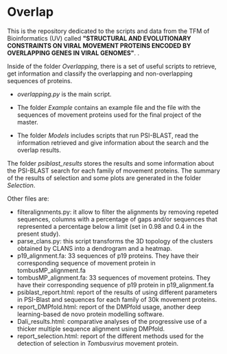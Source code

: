 # Overlap
This is the repository dedicated to the scripts and data from the TFM of Bioinformatics (UV) called **"STRUCTURAL AND EVOLUTIONARY CONSTRAINTS ON VIRAL MOVEMENT PROTEINS ENCODED BY OVERLAPPING GENES IN VIRAL GENOMES"**.
. 

Inside of the folder *Overlapping*, there is a set of useful scripts to retrieve, get information and classify the overlapping 
and non-overlapping sequences of proteins.

- *overlapping.py* is the main script.

- The folder *Example* contains an example file and the file with the sequences of movement proteins used for
the final project of the master.

- The folder *Models* includes scripts that run PSI-BLAST, read the information retrieved and give information about the search and
the overlap results.

The folder *psiblast_results* stores the results and some information about the PSI-BLAST search for each family of movement proteins. The 
summary of the results of selection and some plots are generated in the folder *Selection*.

Other files are:

- filteralignments.py: it allow to filter the alignments by removing repeted sequences, columns with a percentage of gaps and/or 
sequences that represented a percentage below a limit (set in 0.98 and 0.4 in the present study).
- parse_clans.py: this script transforms the 3D topology of the clusters obtained by CLANS into a dendrogram and a heatmap.
- p19_alignment.fa: 33 sequences of p19 proteins. They have their corresponding sequence of movement protein in tombusMP_alignment.fa
- tombusMP_alignment.fa: 33 sequences of movement proteins. They have their corresponding sequence of p19 protein in p19_alignment.fa
- psiblast_report.html: report of the results of using different parameters in PSI-Blast and sequences for each family of 30k movement proteins.
- report_DMPfold.html: report of the DMPfold usage, another deep learning-based de novo protein modelling software.
- Dali_results.html: comparative analyses of the progressive use of a thicker multiple sequence alignment using DMPfold. 
- report_selection.html: report of the different methods used for the detection of selection in *Tombusvirus* movement protein. 

